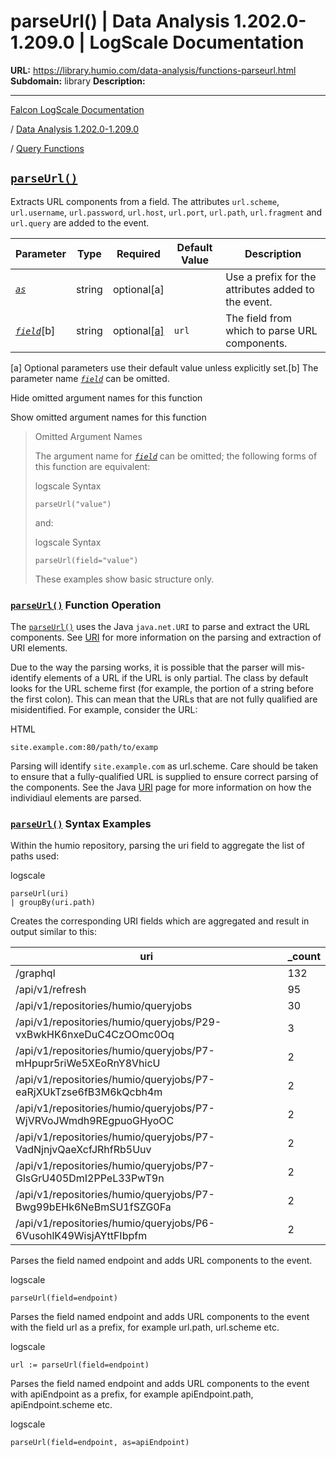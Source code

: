 # parseUrl() | Data Analysis 1.202.0-1.209.0 | LogScale Documentation

**URL:** https://library.humio.com/data-analysis/functions-parseurl.html
**Subdomain:** library
**Description:** 

---

[Falcon LogScale Documentation](https://library.humio.com)

/ [Data Analysis 1.202.0-1.209.0](data-analysis-docs.html)

/ [Query Functions](functions.html)

## [`parseUrl()`](functions-parseurl.html "parseUrl\(\)")

Extracts URL components from a field. The attributes `url.scheme`, `url.username`, `url.password`, `url.host`, `url.port`, `url.path`, `url.fragment` and `url.query` are added to the event. 

Parameter| Type| Required| Default Value| Description  
---|---|---|---|---  
[ _`as`_](functions-parseurl.html#query-functions-parseurl-as)|  string| optional[a] |  |  Use a prefix for the attributes added to the event.   
[_`field`_](functions-parseurl.html#query-functions-parseurl-field)[b]| string| optional[[a]](functions-parseurl.html#ftn.table-functions-parseurl-optparamfn) | `url`|  The field from which to parse URL components.   
[a] Optional parameters use their default value unless explicitly set.[b] The parameter name [_`field`_](functions-parseurl.html#query-functions-parseurl-field) can be omitted.  
  
Hide omitted argument names for this function

Show omitted argument names for this function

> Omitted Argument Names
> 
> The argument name for [_`field`_](functions-parseurl.html#query-functions-parseurl-field) can be omitted; the following forms of this function are equivalent:
> 
> logscale Syntax
>     
>     
>     parseUrl("value")
> 
> and:
> 
> logscale Syntax
>     
>     
>     parseUrl(field="value")
> 
> These examples show basic structure only.

### [`parseUrl()`](functions-parseurl.html "parseUrl\(\)") Function Operation

The [`parseUrl()`](functions-parseurl.html "parseUrl\(\)") uses the Java `java.net.URI` to parse and extract the URL components. See [URI](https://docs.oracle.com/javase/7/docs/api/java/net/URI.html) for more information on the parsing and extraction of URI elements. 

Due to the way the parsing works, it is possible that the parser will mis-identify elements of a URL if the URL is only partial. The class by default looks for the URL scheme first (for example, the portion of a string before the first colon). This can mean that the URLs that are not fully qualified are misidentified. For example, consider the URL: 

HTML
    
    
    site.example.com:80/path/to/examp

Parsing will identify `site.example.com` as url.scheme. Care should be taken to ensure that a fully-qualified URL is supplied to ensure correct parsing of the components. See the Java [URI](https://docs.oracle.com/javase/7/docs/api/java/net/URI.html) page for more information on how the individiaul elements are parsed. 

### [`parseUrl()`](functions-parseurl.html "parseUrl\(\)") Syntax Examples

Within the humio repository, parsing the uri field to aggregate the list of paths used: 

logscale
    
    
    parseUrl(uri)
    | groupBy(uri.path)

Creates the corresponding URI fields which are aggregated and result in output similar to this: 

uri| _count  
---|---  
/graphql| 132  
/api/v1/refresh| 95  
/api/v1/repositories/humio/queryjobs| 30  
/api/v1/repositories/humio/queryjobs/P29-vxBwkHK6nxeDuC4CzOOmc0Oq| 3  
/api/v1/repositories/humio/queryjobs/P7-mHpupr5riWe5XEoRnY8VhicU| 2  
/api/v1/repositories/humio/queryjobs/P7-eaRjXUkTzse6fB3M6kQcbh4m| 2  
/api/v1/repositories/humio/queryjobs/P7-WjVRVoJWmdh9REgpuoGHyoOC| 2  
/api/v1/repositories/humio/queryjobs/P7-VadNjnjvQaeXcfJRhfRb5Uuv| 2  
/api/v1/repositories/humio/queryjobs/P7-GlsGrU405DmI2PPeL33PwT9n| 2  
/api/v1/repositories/humio/queryjobs/P7-Bwg99bEHk6NeBmSU1fSZG0Fa| 2  
/api/v1/repositories/humio/queryjobs/P6-6VusohlK49WisjAYttFIbpfm| 2  
  
Parses the field named endpoint and adds URL components to the event. 

logscale
    
    
    parseUrl(field=endpoint)

Parses the field named endpoint and adds URL components to the event with the field url as a prefix, for example url.path, url.scheme etc. 

logscale
    
    
    url := parseUrl(field=endpoint)

Parses the field named endpoint and adds URL components to the event with apiEndpoint as a prefix, for example apiEndpoint.path, apiEndpoint.scheme etc. 

logscale
    
    
    parseUrl(field=endpoint, as=apiEndpoint)
